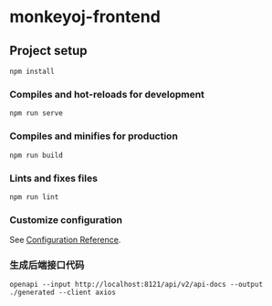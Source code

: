 # monkeyoj-frontend

## Project setup

```
npm install
```

### Compiles and hot-reloads for development

```
npm run serve
```

### Compiles and minifies for production

```
npm run build
```

### Lints and fixes files

```
npm run lint
```

### Customize configuration

See [Configuration Reference](https://cli.vuejs.org/config/).

### 生成后端接口代码
```
openapi --input http://localhost:8121/api/v2/api-docs --output ./generated --client axios
```